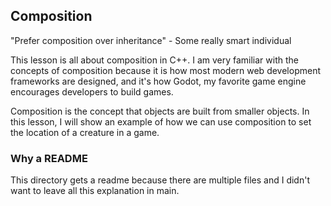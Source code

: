 ## Composition

"Prefer composition over inheritance" - Some really smart individual

This lesson is all about composition in C++. I am very familiar with the concepts of composition because it is how most modern web development frameworks are designed, and it's how Godot, my favorite game engine encourages developers to build games.

Composition is the concept that objects are built from smaller objects. In this lesson, I will show an example of how we can use composition to set the location of a creature in a game.

### Why a README

This directory gets a readme because there are multiple files and I didn't want to leave all this explanation in main.
